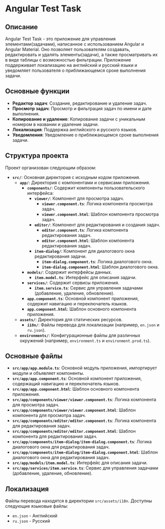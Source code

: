 # Angular Test Task

## Описание

Angular Test Task - это приложение для управления элементами(задачами), написанное с использованием Angular и Angular Material. Оно позволяет пользователям создавать, редактировать и удалять элементы(задачи), а также просматривать их в виде таблицы с возможностью фильтрации. Приложение поддерживает локализацию на английский и русский языки и уведомляет пользователя о приближающемся сроке выполнения задачи.

## Основные функции

- **Редактор задач**: Создание, редактирование и удаление задач.
- **Просмотр задач**: Просмотр и фильтрация задач по имени и дате выполнения.
- **Копирование и удаление**: Копирование задачи с уникальным номером в названии и удаление задачи.
- **Локализация**: Поддержка английского и русского языков.
- **Уведомления**: Уведомление о приближающемся сроке выполнения задачи.

## Структура проекта

Проект организован следующим образом:

- **`src/`**: Основная директория с исходным кодом приложения.
  - **`app/`**: Директория с компонентами и сервисами приложения.
    - **`components/`**: Содержит компоненты пользовательского интерфейса:
      - **`viewer/`**: Компонент для просмотра задач.
        - **`viewer.component.ts`**: Логика компонента просмотра задач.
        - **`viewer.component.html`**: Шаблон компонента просмотра задач.
      - **`editor/`**: Компонент для редактирования и создания задач.
        - **`editor.component.ts`**: Логика компонента редактирования задач.
        - **`editor.component.html`**: Шаблон компонента редактирования задач.
      - **`item-dialog/`**: Компонент для диалогового окна редактирования задачи.
        - **`item-dialog.component.ts`**: Логика диалогового окна.
        - **`item-dialog.component.html`**: Шаблон диалогового окна.
    - **`models/`**: Содержит интерфейсы данных.
      - **`item.model.ts`**: Интерфейс для описания задачи.
    - **`services/`**: Содержит сервисы приложения.
      - **`item.service.ts`**: Сервис для управления задачами (добавление, удаление, обновление).
    - **`app.component.ts`**: Основной компонент приложения, содержит навигацию и переключатель языков.
    - **`app.component.html`**: Шаблон основного компонента приложения.
  - **`assets/`**: Директория для статических ресурсов.
    - **`i18n/`**: Файлы перевода для локализации (например, `en.json` и `ru.json`).
  - **`environments/`**: Конфигурационные файлы для различных окружений (например, `environment.ts` и `environment.prod.ts`).

## Основные файлы

- **`src/app/app.module.ts`**: Основной модуль приложения, импортирует модули и объявляет компоненты.
- **`src/app/app.component.ts`**: Основной компонент приложения, содержащий навигацию и переключатель языков.
- **`src/app/app.component.html`**: Шаблон основного компонента приложения.
- **`src/app/components/viewer/viewer.component.ts`**: Логика компонента для просмотра задач.
- **`src/app/components/viewer/viewer.component.html`**: Шаблон компонента для просмотра задач.
- **`src/app/components/editor/editor.component.ts`**: Логика компонента для редактирования задач.
- **`src/app/components/editor/editor.component.html`**: Шаблон компонента для редактирования задач.
- **`src/app/components/item-dialog/item-dialog.component.ts`**: Логика диалогового окна для редактирования задач.
- **`src/app/components/item-dialog/item-dialog.component.html`**: Шаблон диалогового окна для редактирования задач.
- **`src/app/models/item.model.ts`**: Интерфейс для описания задачи.
- **`src/app/services/item.service.ts`**: Сервис для управления задачами (добавление, удаление, обновление).

## Локализация

Файлы перевода находятся в директории `src/assets/i18n`. Доступны следующие языковые файлы:

- `en.json` - Английский
- `ru.json` - Русский
